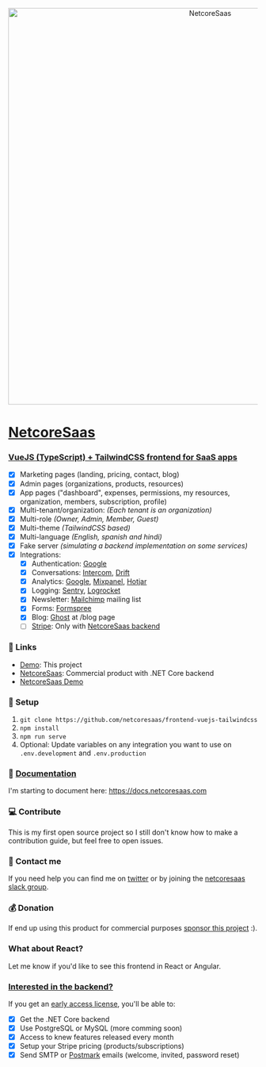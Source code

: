 <p align="center">
    <a href="https://netcoresaas.com"><img width="800" src="/src/assets/img/logo.png" alt="NetcoreSaas" /></a>
</p>

<h1><a href="https://vue.netcoresaas.com">NetcoreSaas</a></h1>

### [VueJS (TypeScript) + TailwindCSS frontend for SaaS apps](https://vue.netcoresaas.com)

- [x] Marketing pages (landing, pricing, contact, blog)
- [x] Admin pages (organizations, products, resources)
- [x] App pages ("dashboard", expenses, permissions, my resources, organization, members, subscription, profile)
- [x] Multi-tenant/organization: _(Each tenant is an organization)_
- [x] Multi-role _(Owner, Admin, Member, Guest)_
- [x] Multi-theme _(TailwindCSS based)_
- [x] Multi-language _(English, spanish and hindi)_
- [x] Fake server _(simulating a backend implementation on some services)_
- [x] Integrations:
  - [x] Authentication: [Google](https://developers.google.com/identity/sign-in/web)
  - [x] Conversations: [Intercom](https://intercom.com), [Drift](http://drift.com)
  - [x] Analytics: [Google](http://analytics.google.com), [Mixpanel](http://mixpanel.com), [Hotjar](https://www.hotjar.com)
  - [x] Logging: [Sentry](http://sentry.io), [Logrocket](http://logrocket.com)
  - [x] Newsletter: [Mailchimp](http://mailchimp.com) mailing list
  - [x] Forms: [Formspree](https://formspree.io)
  - [x] Blog: [Ghost](https://ghost.org) at /blog page
  - [ ] [Stripe](http://stripe.com): Only with [NetcoreSaas backend](https://netcoresaas.com)

### :link: Links

- [Demo](https://vue.netcoresaas.com): This project
- [NetcoreSaas](https://netcoresaas.com): Commercial product with .NET Core backend
- [NetcoreSaas Demo](https://demo.netcoresaas.com)

### :wrench: Setup

1. `git clone https://github.com/netcoresaas/frontend-vuejs-tailwindcss`
2. `npm install`
3. `npm run serve`
4. Optional: Update variables on any integration you want to use on `.env.development` and `.env.production`

### :blue_book: [Documentation](https://docs.netcoresaas.com)

I'm starting to document here: https://docs.netcoresaas.com

### :computer: Contribute

This is my first open source project so I still don't know how to make a contribution guide, but feel free to open issues.

### :speech_balloon: Contact me

If you need help you can find me on [twitter](https://twitter.com/alexandromtzg) or by joining the [netcoresaas slack group](http://netcoresaas.slack.com).

### :moneybag: Donation

If end up using this product for commercial purposes [sponsor this project](http://paypal.me/AlexandroMtzG) :).

### What about React?

Let me know if you'd like to see this frontend in React or Angular.

### [Interested in the backend?](https://netcoresaas.com)

If you get an [early access license](https://netcoresaas.com/pricing), you'll be able to:

- [x] Get the .NET Core backend
- [x] Use PostgreSQL or MySQL (more comming soon)
- [x] Access to knew features released every month
- [x] Setup your Stripe pricing (products/subscriptions)
- [x] Send SMTP or [Postmark](https://postmarkapp.com) emails (welcome, invited, password reset)
